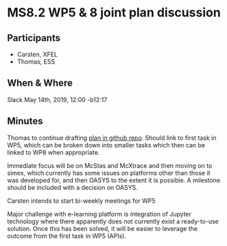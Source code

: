 # MS8.2 WP5 & 8 joint plan discussion

## Participants

* Carsten, XFEL
* Thomas, ESS

## When & Where
Slack May 14th, 2019, 12:00 -b12:17


## Minutes

Thomas to continue drafting 
[plan in github repo](https://github.com/panosc-eu/panosc/blob/master/Work%20Packages/WP8%20User%20Training/WP4-5-8/JointPlans.md).
Should link to first task in WP5, which can be broken down into smaller tasks which then can be linked to WP8 when appropriate. 

Immediate focus will be on McStas and McXtrace and then moving on to simex, which currently has some issues on platforms other 
than those it was developed for, and then OASYS to the extent it is possible. A milestone should be included with a decision on
OASYS.

Carsten intends to start bi-weekly meetings for WP5

Major challenge with e-learning platform is integration of Jupyter technology where there apparently does not currently exist 
a ready-to-use solution. Once this has been solved, it will be easier to leverage the outcome from the first task in WP5 (APIs).

